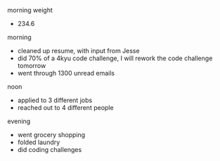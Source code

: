 morning weight
  - 234.6

morning
  - cleaned up resume, with input from Jesse
  - did 70% of a 4kyu code challenge, I will rework the code challenge tomorrow
  - went through 1300 unread emails

noon
 - applied to 3 different jobs
 - reached out to 4 different people

evening
 - went grocery shopping
 - folded laundry
 - did coding challenges
  